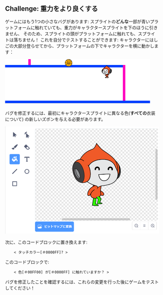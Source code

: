## Challenge: 重力をより良くする

ゲームにはもう1つの小さなバグがあります: スプライトの**どんな**一部が青いプラットフォームに触れていても、重力がキャラクタースプライトを下のほうに引きません、 そのため、スプライトの頭がプラットフォームに触れても、スプライトは落ちません！ これを自分でテストすることができます: キャラクターにはしごの大部分登らせてから、プラットフォームの下でキャラクターを横に動かします：

![スクリーンショット](images/dodge-gravity-bug.png)

バグを修正するには、最初にキャラクタースプライトに異なる色(**すべての**衣装について) の新しいズボンを与える必要があります。

![スクリーンショット](images/dodge-trousers.png)

次に、このコードブロックに置き換えます:

```blocks3
    < タッチカラー[＃0000FF]? >
```

このコードブロックで:

```blocks3
    < 色[＃00FF00] が[＃0000FF] に触れていますか？ >
```

バグを修正したことを確認するには、これらの変更を行った後にゲームをテストしてください！